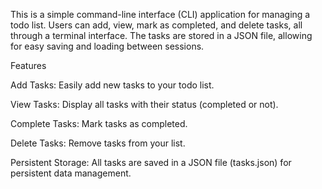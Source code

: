 This is a simple command-line interface (CLI) application for managing a todo list. 
Users can add, view, mark as completed, and delete tasks, all through a terminal interface. The tasks are stored in a JSON file, allowing for easy saving and loading between sessions.


Features


Add Tasks: Easily add new tasks to your todo list.

View Tasks: Display all tasks with their status (completed or not).

Complete Tasks: Mark tasks as completed.

Delete Tasks: Remove tasks from your list.

Persistent Storage: All tasks are saved in a JSON file (tasks.json) for persistent data management.
